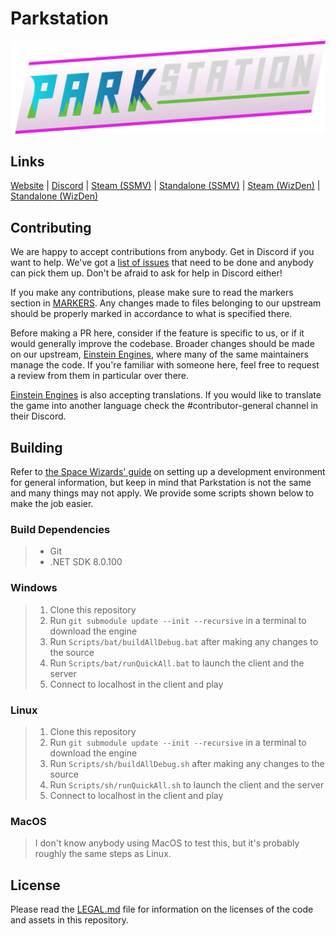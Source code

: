 # Parkstation

<p align="center"><img src="https://raw.githubusercontent.com/Simple-Station/Parkstation-Friendly-Chainsaw/master/Resources/Textures/Logo/logo.png" width="1080px" /></p>


## Links

  [Website](https://simplestation.org)
| [Discord](https://discord.gg/49KeKwXc8g)
| [Steam (SSMV)](https://store.steampowered.com/app/2585480/Space_Station_Multiverse/)
| [Standalone (SSMV)](https://spacestationmultiverse.com/downloads/)
| [Steam (WizDen)](https://store.steampowered.com/app/1255460/Space_Station_14/)
| [Standalone (WizDen)](https://spacestation14.io/about/nightlies/)


## Contributing

We are happy to accept contributions from anybody.
Get in Discord if you want to help.
We've got a [list of issues](https://github.com/Simple-Station/Parkstation-Friendly-Chainsaw/issues) that need to be done and anybody can pick them up.
Don't be afraid to ask for help in Discord either!

If you make any contributions, please make sure to read the markers section in [MARKERS](https://github.com/Simple-Station/Parkstation-Friendly-Chainsaw/blob/master/MARKERS.md).
Any changes made to files belonging to our upstream should be properly marked in accordance to what is specified there.

Before making a PR here, consider if the feature is specific to us, or if it would generally improve the codebase.
Broader changes should be made on our upstream, [Einstein Engines](https://github.com/Simple-Station/Einstein-Engines), where many of the same maintainers manage the code.
If you're familiar with someone here, feel free to request a review from them in particular over there.

[Einstein Engines](https://github.com/Simple-Station/Einstein-Engines) is also accepting translations.
If you would like to translate the game into another language check the #contributor-general channel in their Discord.


## Building

Refer to [the Space Wizards' guide](https://docs.spacestation14.com/en/general-development/setup/setting-up-a-development-environment.html) on setting up a development environment for general information, but keep in mind that Parkstation is not the same and many things may not apply.
We provide some scripts shown below to make the job easier.

### Build Dependencies

> - Git
> - .NET SDK 8.0.100

### Windows

> 1. Clone this repository
> 2. Run `git submodule update --init --recursive` in a terminal to download the engine
> 3. Run `Scripts/bat/buildAllDebug.bat` after making any changes to the source
> 4. Run `Scripts/bat/runQuickAll.bat` to launch the client and the server
> 5. Connect to localhost in the client and play

### Linux

> 1. Clone this repository
> 2. Run `git submodule update --init --recursive` in a terminal to download the engine
> 3. Run `Scripts/sh/buildAllDebug.sh` after making any changes to the source
> 4. Run `Scripts/sh/runQuickAll.sh` to launch the client and the server
> 5. Connect to localhost in the client and play

### MacOS

> I don't know anybody using MacOS to test this, but it's probably roughly the same steps as Linux.


## License

Please read the [LEGAL.md](./LEGAL.md) file for information on the licenses of the code and assets in this repository.
